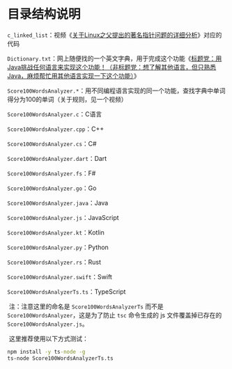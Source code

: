 # 目录结构说明

`c_linked_list`：视频《[关于Linux之父提出的著名指针问题的详细分析](https://www.bilibili.com/video/BV1H94y1j7L7)》对应的代码

`Dictionary.txt`：网上随便找的一个英文字典，用于完成这个功能《[标题党：用Java挑战任何语言来实现这个功能！（非标题党：想了解其他语言，但只熟悉Java，麻烦帮忙用其他语言实现一下这个功能）](https://www.bilibili.com/video/BV1Vu4y1s7Le)》

`Score100WordsAnalyzer.*`：用不同编程语言实现的同一个功能，查找字典中单词得分为100的单词（关于规则，见一个视频）

`Score100WordsAnalyzer.c`：C语言

`Score100WordsAnalyzer.cpp`：C++

`Score100WordsAnalyzer.cs`：C#

`Score100WordsAnalyzer.dart`：Dart

`Score100WordsAnalyzer.fs`：F#

`Score100WordsAnalyzer.go`：Go

`Score100WordsAnalyzer.java`：Java

`Score100WordsAnalyzer.js`：JavaScript

`Score100WordsAnalyzer.kt`：Kotlin

`Score100WordsAnalyzer.py`：Python

`Score100WordsAnalyzer.rs`：Rust

`Score100WordsAnalyzer.swift`：Swift

`Score100WordsAnalyzerTs.ts`：TypeScript

​	注：注意这里的命名是 `Score100WordsAnalyzerTs` 而不是 `Score100WordsAnalyzer`，这是为了防止 `tsc` 命令生成的 js 文件覆盖掉已存在的 `Score100WordsAnalyzer.js`。

​	这里推荐使用以下方式测试：

```cmd
npm install -y ts-node -g
ts-node Score100WordsAnalyzerTs.ts
```





